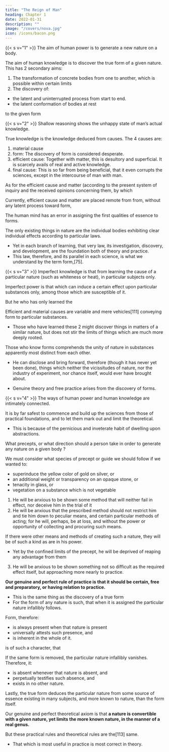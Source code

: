 ```yaml
---
title: "The Reign of Man"
heading: Chapter 1
date: 2022-01-31
description: ""
image: "/covers/nova.jpg"
icon: /icons/bacon.png
---
```



<!-- ON , OR THE REIGN OF MAN -->

{{< s v="1" >}} The aim of human power is to generate a new nature on a body. 

The aim of human knowledge is to discover the true form of a given nature. This has 2 secondary aims:

1. The transformation of concrete bodies from one to another, which is possible within certain limits
2. The discovery <!-- in every species of generation and motion, --> of:
- the latent and uninterrupted process from start to end. 
- the latent conformation of bodies at rest
<!--  the manifest current perception --> <!-- efficient and manifest subject matter up --> to the given form

<!--  or the nature[71] to which such nature is owing, or source from which it emanates (for these terms approach nearest to an explanation of our meaning), is the labor and discovery of  -->

<!-- ; and subordinate to these primary labors are two others of a secondary nature and inferior stamp. -->



{{< s v="2" >}} Shallow reasoning shows the unhappy state of man’s actual knowledge. 

True knowledge is the knowledge deduced from causes. The 4 causes are:

1. material cause
2. form: The discovery of form is considered desperate. 
3. efficient cause: Together with matter, this is desultory and superficial. It is scarcely avails of real and active knowledge.
4. final cause: This is so far from being beneficial, that it even corrupts the sciences, except in the intercourse of man with man. 

As for the efficient cause and matter (according to the present system of inquiry and the received opinions concerning them, by which 

Currently, efficient cause and matter are placed remote from from, without any latent process toward form, 

<!-- Nor are we unmindful of our having pointed out and corrected above the  of  -->
The human mind has an error in assigning the first qualities of essence to forms. 

<!-- Nothing exists in nature except  -->

The only existing things in nature are the individual bodies exhibiting clear individual effects according to particular laws. 
- Yet in each branch of learning, that very law, its investigation, discovery, and development, are the foundation both of theory and practice. 
- This law, therefore, and its parallel in each science, is what we understand by the term form,[75]. 

<!-- adopting that word because it has grown into common use, and is of familiar occurrence. -->


{{< s v="3" >}} Imperfect knowledge is that from learning the cause of a particular nature (such as whiteness or heat), in particular subjects only. 

Imperfect power is that which can induce a certain effect upon particular substances only, among those which are susceptible of it. 

But he who has only learned the 

Efficient and material causes are variable and mere vehicles[111] conveying form to particular substances. 
- Those who have learned these 2 might discover things in matters of a similar nature, but does not stir the limits of things which are much more deeply rooted. 

Those who know forms comprehends the unity of nature in substances apparently most distinct from each other. 
- He can disclose and bring forward, therefore (though it has never yet been done), things which neither the vicissitudes of nature, nor the industry of experiment, nor chance itself, would ever have brought about.
<!-- , and which would forever have escaped man’s thoughts;  --> 
- Genuine theory and free practice arises from the discovery of forms.


{{< s v="4" >}} <!-- Although there is a most , and almost an identity between the ways of  --> The ways of human power and human knowledge are intimately connected. 

It is by far safest to commence and build up the sciences from those of practical foundations, and to let them mark out and limit the theoretical.
- This is because of the pernicious and inveterate habit of dwelling upon abstractions.

What precepts, or what direction should a person take <!-- would most desire --> in order to generate <!-- and superinduce --> any nature on a given body <!-- in the plainest language -->?
 
We must consider what species of precept or guide we should follow if we wanted to:
-  superinduce the yellow color of gold on silver, or
- an additional weight or transparency on an opaque stone, or
- tenacity in glass, or
- vegetation on a substance which is not vegetable

1. He will be anxious to be shown some method that will neither fail in effect, nor deceive him in the trial of it
2. He will be anxious that the prescribed method should not restrict him and tie him down to peculiar means, and certain particular methods of acting; for he will, perhaps, be at loss, and without the power or opportunity of collecting and procuring such means. 

If there were other means and methods of creating such a nature, they will be of such a kind as are in his power. 
- Yet by the confined limits of the precept, he will be deprived of reaping any advantage from them

3. He will be anxious to be shown something not so difficult as the required effect itself, but approaching more nearly to practice.

**Our genuine and perfect rule of practice is that it should be certain, free and preparatory, or having relation to practice.** 
- This is the same thing as the discovery of a true form
- For the form of any nature is such, that when it is assigned the particular nature infallibly follows. 

Form, therefore:
- is always present when that nature is present
- universally attests such presence, and
- is inherent in the whole of it.

 is of such a character, that 

If the same form is removed, the particular nature infallibly vanishes. Therefore, it:
- is absent whenever that nature is absent, and
- perpetually testifies such absence, and
- exists in no other nature. 

Lastly, the true form deduces the particular nature from some source of essence existing in many subjects, and more known <!-- (as they term it) --> to nature, than the form itself.

<!-- Such, then, is our determination and rule with regard to a  -->

Our genuine and perfect theoretical axiom is that **a nature is convertible with a given nature, yet limits the more known nature, in the manner of a real genus.** 

But these practical rules and theoretical rules are the[113] same. 
- That which is most useful in practice is most correct in theory.
